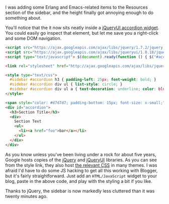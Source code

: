 I was adding some Erlang and Emacs-related items to the Resources section of the sidebar, and the height finally got annoying enough to do something about.

You'll notice that the it now sits neatly inside a [jQueryUI accordion widget](http://jqueryui.com/demos/accordion/). You could easily go inspect that element, but let me save you a right-click and some DOM navigation.

```html
<script src="https://ajax.googleapis.com/ajax/libs/jquery/1.7.2/jquery.min.js" type="text/javascript"></script>
<script src="https://ajax.googleapis.com/ajax/libs/jqueryui/1.8.18/jquery-ui.min.js" type="text/javascript"></script>
<script type="text/javascript"> $(document).ready(function () { $("#accordion").accordion({autoHeight: false, collapsible : true, active: false}); });</script>

<link rel="stylesheet" href="http://ajax.googleapis.com/ajax/libs/jqueryui/1.8.17/themes/base/jquery-ui.css" type="text/css" media="all" />

<style type="text/css">
  #sidebar #accordion h3 { padding-left: 25px; font-weight: bold; }
  #sidebar #accordion div ul { list-style: circle; }
  #sidebar #accordion div ul a { text-decoration: underline; color: blue; }
</style>

<span style="color: #d7d7d7; padding-bottom: 15px; font-size: x-small;">(in no particular order)</span>
<div id="accordion">
  <h3>Section Title</h3>
  <div>
    Section Text
    <ul>
      <li><a href="foo">bar</a></li>
    </ul>
  </div>
</div>
```

As you know unless you've been living under a rock for about five years, Google hosts copies of the [jQuery](https://developers.google.com/speed/libraries/devguide) and [jQueryUI](https://developers.google.com/speed/libraries/devguide) libraries. As you can see from the style link, they also host [the relevant CSS](http://stackoverflow.com/questions/1348559/are-there-hosted-jquery-ui-themes-anywhere) in many themes. I was afraid I'd have to do some JS hacking to get all this working with Blogger, but it's fairly straightforward. Just add an `HTML/JavaScript` widget to your blog, paste in the above code, and play with the styling a bit if you like.

Thanks to jQuery, the sidebar is now markedly less cluttered than it was twenty minutes ago.

